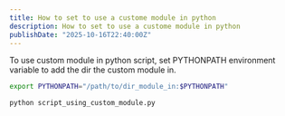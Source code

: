 ```yaml
---
title: How to set to use a custome module in python
description: How to set to use a custome module in python
publishDate: "2025-10-16T22:40:00Z"
---
```


To use custom module in python script, set PYTHONPATH environment variable to add the dir the custom module in.

```bash
export PYTHONPATH="/path/to/dir_module_in:$PYTHONPATH"

python script_using_custom_module.py
```

